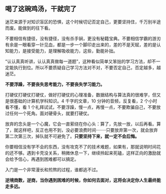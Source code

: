 ## 喝了这碗鸡汤，干就完了

迷茫来源于对知识盲区的恐惧，这个时候切记否定自己，更要坚持住，千万别半途而废。能做到的往下看。

不要相信有捷径，没有捷径，没有杀手锏，更没有秘籍宝典。不要相信学霸的游刃有余是一眼看穿一针见血，都是一步一个脚印走出来的，差的不是天赋，差的是认知能力，是接受能力，是理解吸收能力，这些，勤能补拙。

“认认真真听讲，认认真真做每一道题”，这种看似简单又笨拙的学习方法，却不一定能执行到位。所以不要质疑自己学习方法对不对，不要否定自己，否定越多，越迷茫。

**不要浮躁，不要丧失思考能力，不要丧失学习能力。**

打硬仗打硬仗打硬仗，做好打硬仗的心理准备，数据结构与算法真的很难学，但又是很基础的计算机学科知识。4 千字的文章，10 分钟的音频，反复看，2 个小时看不懂，看 1 个礼拜试试，不要浮躁，慢一点，再慢一点，不要欺骗自己，不要放过任何一个死角。面对硬骨头，就要打硬仗。

放弃的念头是一个心魔，它会一直萦绕在你心头：算了，先放一放，以后再看。算了，就这样吧，反正也用不到，没必要浪费时间········只要放弃第一次，就会放弃第二次第三次，掉队就不可避免了。**只要坚持下来，就一定不会后悔。**

你要相信没有学不会的东西，没有攻克不了的技术难题，如果有，那就说明时间花的还不够。遇到卡壳没关系，稍微休息一下，继续拎起来死磕，这样正向的激励就会给予信心，再遇到困难都可以搞定。

入门是一个非常漫长和煎熬的过程，谁都逃不过。

**逆境商数，逆商，当你遇到困难的时候，你如何去面对，这将会决定你人生最终能走多远。**